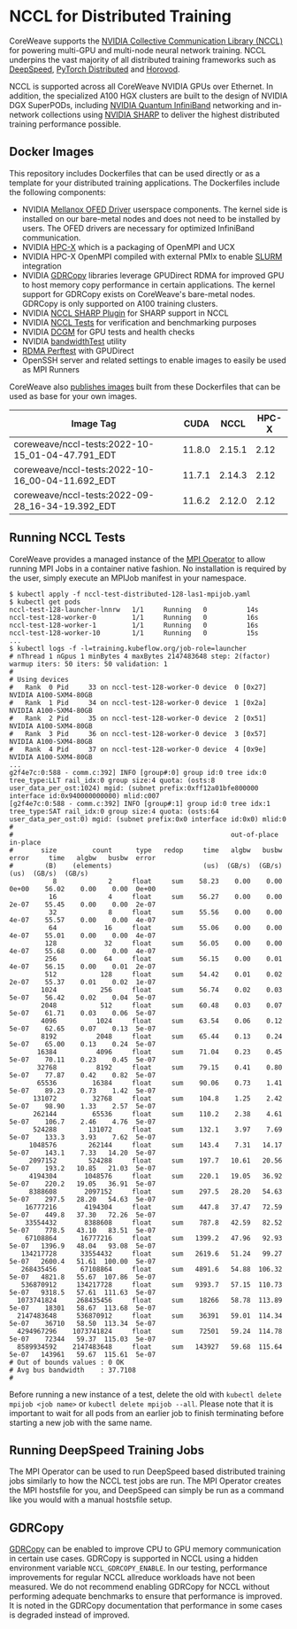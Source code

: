 # NCCL for Distributed Training

CoreWeave supports the [NVIDIA Collective Communication Library (NCCL)](https://developer.nvidia.com/nccl) for powering multi-GPU and multi-node neural network training. NCCL underpins the vast majority of all distributed training frameworks such as [DeepSpeed](https://github.com/microsoft/DeepSpeed), [PyTorch Distributed](https://pytorch.org/tutorials/beginner/dist_overview.html) and [Horovod](https://horovod.readthedocs.io/en/stable/gpus_include.html).

NCCL is supported across all CoreWeave NVIDIA GPUs over Ethernet. In addition, the specialized A100 HGX clusters are built to the design of NVIDIA DGX SuperPODs, including [NVIDIA Quantum InfiniBand](https://www.nvidia.com/en-us/networking/quantum2/) networking and in-network collections using [NVIDIA SHARP](https://docs.nvidia.com/networking/display/SHARPv270/Introduction) to deliver the highest distributed training performance possible.

## Docker Images
This repository includes Dockerfiles that can be used directly or as a template for your distributed training applications. The Dockerfiles include the following components:
- NVIDIA [Mellanox OFED Driver](https://network.nvidia.com/products/infiniband-drivers/linux/mlnx_ofed/) userspace components. The kernel side is installed on our bare-metal nodes and does not need to be installed by users. The OFED drivers are necessary for optimized InfiniBand communication.
- NVIDIA [HPC-X](https://developer.nvidia.com/networking/hpc-x) which is a packaging of OpenMPI and UCX
- NVIDIA HPC-X OpenMPI compiled with external PMIx to enable [SLURM](https://slurm.schedmd.com/) integration
- NVIDIA [GDRCopy](https://developer.nvidia.com/gdrcopy) libraries leverage GPUDirect RDMA for improved GPU to host memory copy performance in certain applications. The kernel support for GDRCopy exists on CoreWeave's bare-metal nodes. GDRCopy is only supported on A100 training clusters.
- NVIDIA [NCCL SHARP Plugin](https://github.com/Mellanox/nccl-rdma-sharp-plugins) for SHARP support in NCCL
- NVIDIA [NCCL Tests](https://github.com/NVIDIA/nccl-tests) for verification and benchmarking purposes
- NVIDIA [DCGM](https://developer.nvidia.com/dcgm) for GPU tests and health checks
- NVIDIA [bandwidthTest](https://docs.nvidia.com/cuda/demo-suite/index.html#bandwidthTest) utility
- [RDMA Perftest](https://github.com/linux-rdma/perftest/) with GPUDirect
- OpenSSH server and related settings to enable images to easily be used as MPI Runners

CoreWeave also [publishes images](https://hub.docker.com/r/coreweave/nccl-tests/tags) built from these Dockerfiles that can be used as base for your own images.

| **Image Tag** | **CUDA** | **NCCL** | **HPC-X** |
|---------------|----------|----------|-----------|
| coreweave/nccl-tests:2022-10-15_01-04-47.791_EDT            | 11.8.0   | 2.15.1   | 2.12      |
| coreweave/nccl-tests:2022-10-16_00-04-11.692_EDT            | 11.7.1   | 2.14.3   | 2.12      |
| coreweave/nccl-tests:2022-09-28_16-34-19.392_EDT            | 11.6.2   | 2.12.0   | 2.12      |

## Running NCCL Tests
CoreWeave provides a managed instance of the [MPI Operator](https://github.com/kubeflow/mpi-operator) to allow running MPI Jobs in a container native fashion. No installation is required by the user, simply execute an MPIJob manifest in your namespace.

```
$ kubectl apply -f nccl-test-distributed-128-las1-mpijob.yaml
$ kubectl get pods
nccl-test-128-launcher-lnnrw   1/1     Running   0          14s
nccl-test-128-worker-0         1/1     Running   0          16s
nccl-test-128-worker-1         1/1     Running   0          16s
nccl-test-128-worker-10        1/1     Running   0          15s
...
$ kubectl logs -f -l=training.kubeflow.org/job-role=launcher
# nThread 1 nGpus 1 minBytes 4 maxBytes 2147483648 step: 2(factor) warmup iters: 50 iters: 50 validation: 1 
#
# Using devices
#   Rank  0 Pid     33 on nccl-test-128-worker-0 device  0 [0x27] NVIDIA A100-SXM4-80GB
#   Rank  1 Pid     34 on nccl-test-128-worker-0 device  1 [0x2a] NVIDIA A100-SXM4-80GB
#   Rank  2 Pid     35 on nccl-test-128-worker-0 device  2 [0x51] NVIDIA A100-SXM4-80GB
#   Rank  3 Pid     36 on nccl-test-128-worker-0 device  3 [0x57] NVIDIA A100-SXM4-80GB
#   Rank  4 Pid     37 on nccl-test-128-worker-0 device  4 [0x9e] NVIDIA A100-SXM4-80GB
...
g2f4e7c:0:588 - comm.c:392] INFO [group#:0] group id:0 tree idx:0 tree_type:LLT rail_idx:0 group size:4 quota: (osts:8 user_data_per_ost:1024) mgid: (subnet prefix:0xff12a01bfe800000 interface id:0x940000000000) mlid:c007
[g2f4e7c:0:588 - comm.c:392] INFO [group#:1] group id:0 tree idx:1 tree_type:SAT rail_idx:0 group size:4 quota: (osts:64 user_data_per_ost:0) mgid: (subnet prefix:0x0 interface id:0x0) mlid:0
#
#                                                       out-of-place                       in-place          
#       size         count      type   redop     time   algbw   busbw  error     time   algbw   busbw  error
#        (B)    (elements)                       (us)  (GB/s)  (GB/s)            (us)  (GB/s)  (GB/s)       
           8             2     float     sum    58.23    0.00    0.00  0e+00    56.02    0.00    0.00  0e+00
          16             4     float     sum    56.27    0.00    0.00  2e-07    55.45    0.00    0.00  2e-07
          32             8     float     sum    55.56    0.00    0.00  4e-07    55.57    0.00    0.00  4e-07
          64            16     float     sum    55.06    0.00    0.00  4e-07    55.01    0.00    0.00  4e-07
         128            32     float     sum    56.05    0.00    0.00  4e-07    55.68    0.00    0.00  4e-07
         256            64     float     sum    56.15    0.00    0.01  4e-07    56.15    0.00    0.01  2e-07
         512           128     float     sum    54.42    0.01    0.02  2e-07    55.37    0.01    0.02  1e-07
        1024           256     float     sum    56.74    0.02    0.03  5e-07    56.42    0.02    0.04  5e-07
        2048           512     float     sum    60.48    0.03    0.07  5e-07    61.71    0.03    0.06  5e-07
        4096          1024     float     sum    63.54    0.06    0.12  5e-07    62.65    0.07    0.13  5e-07
        8192          2048     float     sum    65.44    0.13    0.24  5e-07    65.00    0.13    0.24  5e-07
       16384          4096     float     sum    71.04    0.23    0.45  5e-07    70.11    0.23    0.45  5e-07
       32768          8192     float     sum    79.15    0.41    0.80  5e-07    77.87    0.42    0.82  5e-07
       65536         16384     float     sum    90.06    0.73    1.41  5e-07    89.23    0.73    1.42  5e-07
      131072         32768     float     sum    104.8    1.25    2.42  5e-07    98.90    1.33    2.57  5e-07
      262144         65536     float     sum    110.2    2.38    4.61  5e-07    106.7    2.46    4.76  5e-07
      524288        131072     float     sum    132.1    3.97    7.69  5e-07    133.3    3.93    7.62  5e-07
     1048576        262144     float     sum    143.4    7.31   14.17  5e-07    143.1    7.33   14.20  5e-07
     2097152        524288     float     sum    197.7   10.61   20.56  5e-07    193.2   10.85   21.03  5e-07
     4194304       1048576     float     sum    220.1   19.05   36.92  5e-07    220.2   19.05   36.91  5e-07
     8388608       2097152     float     sum    297.5   28.20   54.63  5e-07    297.5   28.20   54.63  5e-07
    16777216       4194304     float     sum    447.8   37.47   72.59  5e-07    449.8   37.30   72.26  5e-07
    33554432       8388608     float     sum    787.8   42.59   82.52  5e-07    778.5   43.10   83.51  5e-07
    67108864      16777216     float     sum   1399.2   47.96   92.93  5e-07   1396.9   48.04   93.08  5e-07
   134217728      33554432     float     sum   2619.6   51.24   99.27  5e-07   2600.4   51.61  100.00  5e-07
   268435456      67108864     float     sum   4891.6   54.88  106.32  5e-07   4821.8   55.67  107.86  5e-07
   536870912     134217728     float     sum   9393.7   57.15  110.73  5e-07   9318.5   57.61  111.63  5e-07
  1073741824     268435456     float     sum    18266   58.78  113.89  5e-07    18301   58.67  113.68  5e-07
  2147483648     536870912     float     sum    36391   59.01  114.34  5e-07    36710   58.50  113.34  5e-07
  4294967296    1073741824     float     sum    72501   59.24  114.78  5e-07    72344   59.37  115.03  5e-07
  8589934592    2147483648     float     sum   143927   59.68  115.64  5e-07   143961   59.67  115.61  5e-07
# Out of bounds values : 0 OK
# Avg bus bandwidth    : 37.7108
#
```

Before running a new instance of a test, delete the old with `kubectl delete mpijob <job name>` or `kubectl delete mpijob --all`. Please note that it is important to wait for all pods from an earlier job to finish terminating before starting a new job with the same name.

## Running DeepSpeed Training Jobs
The MPI Operator can be used to run DeepSpeed based distributed training jobs similarly to how the NCCL test jobs are run. The MPI Operator creates the MPI hostsfile for you, and DeepSpeed can simply be run as a command like you would with a manual hostsfile setup.

## GDRCopy
[GDRCopy](https://developer.nvidia.com/gdrcopy) can be enabled to improve CPU to GPU memory communication in certain use cases. GDRCopy is supported in NCCL using a hidden environment variable `NCCL_GDRCOPY_ENABLE`. In our testing, performance improvements for regular NCCL allreduce workloads have not been measured. We do not recommend enabling GDRCopy for NCCL without performing adequate benchmarks to ensure that performance is improved. It is noted in the GDRCopy documentation that performance in some cases is degraded instead of improved.
